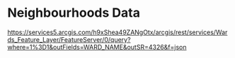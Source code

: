 # Neighbourhoods Data
https://services5.arcgis.com/h9xShea49ZANgOtx/arcgis/rest/services/Wards_Feature_Layer/FeatureServer/0/query?where=1%3D1&outFields=WARD_NAME&outSR=4326&f=json
